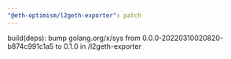 ```yaml
---
"@eth-optimism/l2geth-exporter": patch
---
```


build(deps): bump golang.org/x/sys from 0.0.0-20220310020820-b874c991c1a5 to 0.1.0 in /l2geth-exporter
